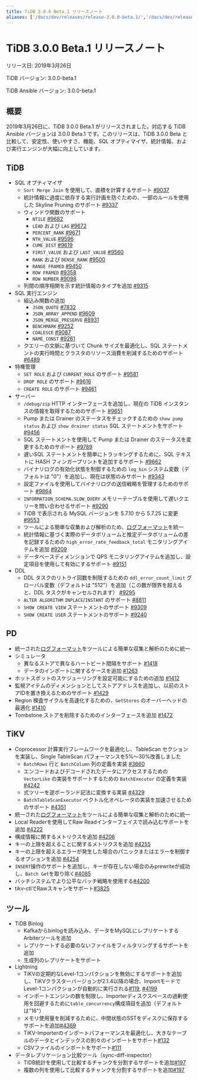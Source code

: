 ```yaml
---
title: TiDB 3.0.0 Beta.1 リリースノート
aliases: ['/docs/dev/releases/release-3.0.0-beta.1/','/docs/dev/releases/3.0.0-beta.1/']
---
```


# TiDB 3.0.0 Beta.1 リリースノート

リリース日: 2019年3月26日

TiDB バージョン: 3.0.0-beta.1

TiDB Ansible バージョン: 3.0.0-beta.1

## 概要

2019年3月26日に、TiDB 3.0.0 Beta.1 がリリースされました。対応する TiDB Ansible バージョンは 3.0.0 Beta.1 です。このリリースは、TiDB 3.0.0 Beta と比較して、安定性、使いやすさ、機能、SQL オプティマイザ、統計情報、および実行エンジンが大幅に向上しています。

## TiDB

+ SQL オプティマイザ
    - `Sort Merge Join` を使用して、直積を計算するサポート [#9037](https://github.com/pingcap/tidb/pull/9037)
    - 統計情報に過度に依存する実行計画を防ぐための、一部のルールを使用した Skyline Pruning のサポート [#9337](https://github.com/pingcap/tidb/pull/9337)
    + ウィンドウ関数のサポート
        - `NTILE` [#9682](https://github.com/pingcap/tidb/pull/9682)
        - `LEAD` および `LAG` [#9672](https://github.com/pingcap/tidb/pull/9672)
        - `PERCENT_RANK` [#9671](https://github.com/pingcap/tidb/pull/9671)
        - `NTH_VALUE` [#9596](https://github.com/pingcap/tidb/pull/9596)
        - `CUME_DIST` [#9619](https://github.com/pingcap/tidb/pull/9619)
        - `FIRST_VALUE` および `LAST_VALUE` [#9560](https://github.com/pingcap/tidb/pull/9560)
        - `RANK` および `DENSE_RANK` [#9500](https://github.com/pingcap/tidb/pull/9500)
        - `RANGE FRAMED` [#9450](https://github.com/pingcap/tidb/pull/9450)
        - `ROW FRAMED` [#9358](https://github.com/pingcap/tidb/pull/9358)
        - `ROW NUMBER` [#9098](https://github.com/pingcap/tidb/pull/9098)
    - 列間の順序相関を示す統計情報のタイプを追加 [#9315](https://github.com/pingcap/tidb/pull/9315)
+ SQL 実行エンジン
    + 組込み関数の追加
        - `JSON_QUOTE` [#7832](https://github.com/pingcap/tidb/pull/7832)
        - `JSON_ARRAY_APPEND` [#9609](https://github.com/pingcap/tidb/pull/9609)
        - `JSON_MERGE_PRESERVE` [#8931](https://github.com/pingcap/tidb/pull/8931)
        - `BENCHMARK` [#9252](https://github.com/pingcap/tidb/pull/9252)
        - `COALESCE` [#9087](https://github.com/pingcap/tidb/pull/9087)
        - `NAME_CONST` [#9261](https://github.com/pingcap/tidb/pull/9261)
    - クエリーの文脈に基づいて Chunk サイズを最適化し、SQL ステートメントの実行時間とクラスタのリソース消費を削減するためのサポート [#6489](https://github.com/pingcap/tidb/issues/6489)
+ 特権管理
    - `SET ROLE` および `CURRENT_ROLE` のサポート [#9581](https://github.com/pingcap/tidb/pull/9581)
    - `DROP ROLE` のサポート [#9616](https://github.com/pingcap/tidb/pull/9616)
    - `CREATE ROLE` のサポート [#9461](https://github.com/pingcap/tidb/pull/9461)
+ サーバー
    - `/debug/zip` HTTP インターフェースを追加し、現在の TiDB インスタンスの情報を取得するためのサポート [#9651](https://github.com/pingcap/tidb/pull/9651)
    - Pump または Drainer のステータスをチェックするための `show pump status` および `show drainer status` SQL ステートメントをサポート [#9456](https://github.com/pingcap/tidb/pull/9456)
    - SQL ステートメントを使用して Pump または Drainer のステータスを変更するためのサポート [#9789](https://github.com/pingcap/tidb/pull/9789)
    - 遅いSQL ステートメントを簡単にトラッキングするために、SQL テキストに HASH フィンガープリントを追加するサポート [#9662](https://github.com/pingcap/tidb/pull/9662)
    - バイナリログの有効化状態を制御するための `log_bin` システム変数（デフォルトは "0"）を追加し、現在は状態のみサポート [#9343](https://github.com/pingcap/tidb/pull/9343)
    - 設定ファイルを使用してバイナリログの送信戦略を管理するためのサポート [#9864](https://github.com/pingcap/tidb/pull/9864)
    - `INFORMATION_SCHEMA.SLOW_QUERY` メモリーテーブルを使用して遅いクエリーを問い合わせるサポート [#9290](https://github.com/pingcap/tidb/pull/9290)
    - TiDB で表示される MySQL バージョンを 5.7.10 から 5.7.25 に変更 [#9553](https://github.com/pingcap/tidb/pull/9553)
    - ツールによる簡単な収集および解析のため、[ログフォーマット](https://github.com/tikv/rfcs/blob/master/text/0018-unified-log-format.md)を統一
    - 統計情報に基づく実際のデータボリュームと推定データボリュームの差を記録するための `high_error_rate_feedback_total` モニタリングアイテムを追加 [#9209](https://github.com/pingcap/tidb/pull/9209)
    - データベースディメンションで QPS モニタリングアイテムを追加し、設定項目を使用して有効にするサポート [#9151](https://github.com/pingcap/tidb/pull/9151)
+ DDL
    - DDL タスクのリトライ回数を制限するための `ddl_error_count_limit` グローバル変数（デフォルトは "512"）を追加（この数が限界を超えると、DDL タスクがキャンセルされます） [#9295](https://github.com/pingcap/tidb/pull/9295)
    - `ALTER ALGORITHM` `INPLACE`/`INSTANT` のサポート [#8811](https://github.com/pingcap/tidb/pull/8811)
    - `SHOW CREATE VIEW` ステートメントのサポート [#9309](https://github.com/pingcap/tidb/pull/9309)
    - `SHOW CREATE USER` ステートメントのサポート [#9240](https://github.com/pingcap/tidb/pull/9240)

## PD

+ 統一された[ログフォーマット](https://github.com/tikv/rfcs/blob/master/text/0018-unified-log-format.md)をツールによる簡単な収集と解析のために統一
+ シミュレータ
    - 異なるストアで異なるハートビート間隔をサポート [#1418](https://github.com/pingcap/pd/pull/1418)
    - データのインポートに関するケースを追加 [#1263](https://github.com/pingcap/pd/pull/1263)
+ ホットスポットのスケジューリングを設定可能にするための追加 [#1412](https://github.com/pingcap/pd/pull/1412)
+ 監視アイテムのディメンションとしてストアアドレスを追加し、以前のストアIDを置き換えるためのサポート [#1429](https://github.com/pingcap/pd/pull/1429)
+ Region 検査サイクルを高速化するための、`GetStores` のオーバーヘッドの最適化 [#1410](https://github.com/pingcap/pd/pull/1410)
+ Tombstone ストアを削除するためのインターフェースを追加 [#1472](https://github.com/pingcap/pd/pull/1472)

## TiKV

+ Coprocessor 計算実行フレームワークを最適化し、TableScan セクションを実装し、Single TableScan パフォーマンスを5%〜30%改善しました
    - `BatchRows` 行と `BatchColumn` 列の定義を実装 [#3660](https://github.com/tikv/tikv/pull/3660)
    - エンコードおよびデコードされたデータにアクセスするための`VectorLike` の実装をサポートするための `BatchExecutor` の定義を実装 [#4242](https://github.com/tikv/tikv/pull/4242)
    - 式ツリーを逆ポーランド記法に変換する実装 [#4329](https://github.com/tikv/tikv/pull/4329)
    - `BatchTableScanExecutor` ベクトル化オペレータの実装を加速させるためのサポート [#4351](https://github.com/tikv/tikv/pull/4351)
+ 統一された[ログフォーマット](https://github.com/tikv/rfcs/blob/master/text/0018-unified-log-format.md)をツールによる簡単な収集と解析のために統一
+ Local Readerを使用してRaw Readインターフェイスで読み込むサポートを追加 [#4222](https://github.com/tikv/tikv/pull/4222)
+ 構成情報に関するメトリクスを追加 [#4206](https://github.com/tikv/tikv/pull/4206)
+ キーの上限を超えることに関するメトリクスを追加 [#4255](https://github.com/tikv/tikv/pull/4255)
+ キーの上限を超えるエラーが発生した場合のパニックまたはエラーを制御するオプションを追加 [#4254](https://github.com/tikv/tikv/pull/4254)
+ `INSERT`操作のサポートを追加し、キーが存在しない場合のみprewriteが成功し、`Batch Get`を取り除く[#4085](https://github.com/tikv/tikv/pull/4085)
+ バッチシステムでより公平なバッチ戦略を使用する[#4200](https://github.com/tikv/tikv/pull/4200)
+ tikv-ctlでRawスキャンをサポート[#3825](https://github.com/tikv/tikv/pull/3825)

## ツール

+ TiDB Binlog
    - Kafkaからbinlogを読み込み、データをMySQLにレプリケートするArbiterツールを追加
    - レプリケートする必要のないファイルをフィルタリングするサポートを追加
    - 生成列のレプリケートをサポート
+ Lightning
    - TiKVの定期的なLevel-1コンパクションを無効にするサポートを追加し、TiKVクラスターバージョンが2.1.4以降の場合、ImportモードでLevel-1コンパクションが自動的に実行される[#119](https://github.com/pingcap/tidb-lightning/pull/119), [#4199](https://github.com/tikv/tikv/pull/4199)
    - インポートエンジンの数を制限し、Importerディスクスペースの過剰使用を回避するために`table_concurrency`構成項目を追加（デフォルトは"16"）
    - メモリ使用量を削減するために、中間状態のSSTをディスクに保存するサポートを追加[#4369](https://github.com/tikv/tikv/pull/4369)
    - TiKV-Importerのインポートパフォーマンスを最適化し、大きなテーブルのデータとインデックスの別々のインポートをサポート[#132](https://github.com/pingcap/tidb-lightning/pull/132)
    - CSVファイルのインポートをサポート[#111](https://github.com/pingcap/tidb-lightning/pull/111)
+ データレプリケーション比較ツール（sync-diff-inspector）
    - TiDB統計を使用して比較するチャンクを分割するサポートを追加[#197](https://github.com/pingcap/tidb-tools/pull/197)
    - 複数の列を使用して比較するチャンクを分割するサポートを追加[#197](https://github.com/pingcap/tidb-tools/pull/197)